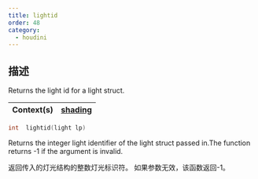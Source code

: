 ```yaml
---
title: lightid
order: 48
category:
  - houdini
---
```

    
## 描述

Returns the light id for a light struct.

| Context(s) | [shading](../contexts/shading.html) |
| ---------- | ----------------------------------- |

```c
int  lightid(light lp)
```

Returns the integer light identifier of the light struct passed in.The
function returns -1 if the argument is invalid.

返回传入的灯光结构的整数灯光标识符。 如果参数无效，该函数返回-1。
